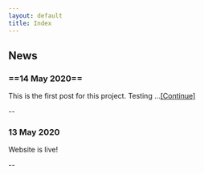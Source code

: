 ```yaml
---
layout: default
title: Index
---
```


## News

### ==14 May 2020==
This is the first post for this project. Testing ...<a href="posts/test.md">[Continue]</a>

--

### 13 May 2020
Website is live!

--
